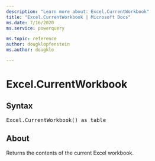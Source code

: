 ```yaml
---
description: "Learn more about: Excel.CurrentWorkbook"
title: "Excel.CurrentWorkbook | Microsoft Docs"
ms.date: 7/16/2020
ms.service: powerquery

ms.topic: reference
author: dougklopfenstein
ms.author: dougklo

---
```

# Excel.CurrentWorkbook

## Syntax

<pre>
Excel.CurrentWorkbook() as table  
</pre>
  
## About  
Returns the contents of the current Excel workbook. 


